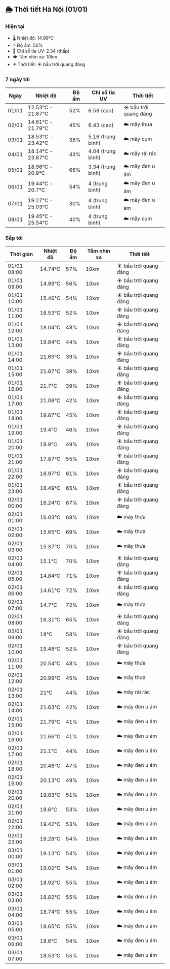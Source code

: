 ## 🌦️ Thời tiết Hà Nội (01/01)

### Hiện tại

- 🌡️ Nhiệt độ: 14.99℃
- 💦 Độ ẩm: 56%
- 🌟 Chỉ số tia UV: 2.34 (thấp)
- 👁️ Tầm nhìn xa: 10km
- ☂️ Thời tiết: ☀️ bầu trời quang đãng

### 7 ngày tới

| Ngày | Nhiệt độ | Độ ẩm | Chỉ số tia UV | Thời tiết |
| --- | --- | --- | --- | --- |
| 01/01 | 12.53℃ - 21.87℃ | 52% | 6.58 (cao) | ☀️ bầu trời quang đãng |
| 02/01 | 14.61℃ - 21.79℃ | 45% | 6.43 (cao) | ☁️ mây thưa |
| 03/01 | 18.53℃ - 23.42℃ | 38% | 5.16 (trung bình) | ☁️ mây cụm |
| 04/01 | 18.14℃ - 23.87℃ | 43% | 4.04 (trung bình) | ☁️ mây rải rác |
| 05/01 | 18.96℃ - 20.9℃ | 66% | 3.34 (trung bình) | ☁️ mây đen u ám |
| 06/01 | 19.44℃ - 20.7℃ | 54% | 4 (trung bình) | ☁️ mây đen u ám |
| 07/01 | 19.27℃ - 25.03℃ | 30% | 4 (trung bình) | ☁️ mây đen u ám |
| 08/01 | 19.45℃ - 25.54℃ | 40% | 4 (trung bình) | ☁️ mây cụm |

### Sắp tới

| Thời gian | Nhiệt độ | Độ ẩm | Tầm nhìn xa | Thời tiết |
| --- | --- | --- | --- | --- |
| 01/01 08:00 | 14.74℃ | 57% | 10km | ☀️ bầu trời quang đãng |
| 01/01 09:00 | 14.99℃ | 56% | 10km | ☀️ bầu trời quang đãng |
| 01/01 10:00 | 15.46℃ | 54% | 10km | ☀️ bầu trời quang đãng |
| 01/01 11:00 | 16.53℃ | 52% | 10km | ☀️ bầu trời quang đãng |
| 01/01 12:00 | 18.04℃ | 48% | 10km | ☀️ bầu trời quang đãng |
| 01/01 13:00 | 19.84℃ | 44% | 10km | ☀️ bầu trời quang đãng |
| 01/01 14:00 | 21.69℃ | 39% | 10km | ☀️ bầu trời quang đãng |
| 01/01 15:00 | 21.87℃ | 39% | 10km | ☀️ bầu trời quang đãng |
| 01/01 16:00 | 21.7℃ | 39% | 10km | ☀️ bầu trời quang đãng |
| 01/01 17:00 | 21.08℃ | 42% | 10km | ☀️ bầu trời quang đãng |
| 01/01 18:00 | 19.87℃ | 45% | 10km | ☀️ bầu trời quang đãng |
| 01/01 19:00 | 19.4℃ | 46% | 10km | ☀️ bầu trời quang đãng |
| 01/01 20:00 | 18.8℃ | 49% | 10km | ☀️ bầu trời quang đãng |
| 01/01 21:00 | 17.87℃ | 55% | 10km | ☀️ bầu trời quang đãng |
| 01/01 22:00 | 16.97℃ | 61% | 10km | ☀️ bầu trời quang đãng |
| 01/01 23:00 | 16.49℃ | 65% | 10km | ☀️ bầu trời quang đãng |
| 02/01 00:00 | 16.24℃ | 67% | 10km | ☀️ bầu trời quang đãng |
| 02/01 01:00 | 16.03℃ | 68% | 10km | ☁️ mây thưa |
| 02/01 02:00 | 15.65℃ | 69% | 10km | ☁️ mây thưa |
| 02/01 03:00 | 15.37℃ | 70% | 10km | ☁️ mây thưa |
| 02/01 04:00 | 15.1℃ | 70% | 10km | ☀️ bầu trời quang đãng |
| 02/01 05:00 | 14.84℃ | 71% | 10km | ☀️ bầu trời quang đãng |
| 02/01 06:00 | 14.61℃ | 72% | 10km | ☀️ bầu trời quang đãng |
| 02/01 07:00 | 14.7℃ | 72% | 10km | ☁️ mây thưa |
| 02/01 08:00 | 16.31℃ | 65% | 10km | ☀️ bầu trời quang đãng |
| 02/01 09:00 | 18℃ | 58% | 10km | ☀️ bầu trời quang đãng |
| 02/01 10:00 | 19.48℃ | 52% | 10km | ☀️ bầu trời quang đãng |
| 02/01 11:00 | 20.54℃ | 48% | 10km | ☁️ mây thưa |
| 02/01 12:00 | 20.99℃ | 45% | 10km | ☁️ mây thưa |
| 02/01 13:00 | 21℃ | 44% | 10km | ☁️ mây rải rác |
| 02/01 14:00 | 21.63℃ | 42% | 10km | ☁️ mây đen u ám |
| 02/01 15:00 | 21.79℃ | 41% | 10km | ☁️ mây đen u ám |
| 02/01 16:00 | 21.66℃ | 41% | 10km | ☁️ mây đen u ám |
| 02/01 17:00 | 21.1℃ | 44% | 10km | ☁️ mây đen u ám |
| 02/01 18:00 | 20.48℃ | 47% | 10km | ☁️ mây đen u ám |
| 02/01 19:00 | 20.13℃ | 49% | 10km | ☁️ mây đen u ám |
| 02/01 20:00 | 19.83℃ | 51% | 10km | ☁️ mây đen u ám |
| 02/01 21:00 | 19.6℃ | 53% | 10km | ☁️ mây đen u ám |
| 02/01 22:00 | 19.42℃ | 53% | 10km | ☁️ mây đen u ám |
| 02/01 23:00 | 19.28℃ | 54% | 10km | ☁️ mây đen u ám |
| 03/01 00:00 | 19.13℃ | 54% | 10km | ☁️ mây đen u ám |
| 03/01 01:00 | 19.02℃ | 54% | 10km | ☁️ mây đen u ám |
| 03/01 02:00 | 18.92℃ | 55% | 10km | ☁️ mây đen u ám |
| 03/01 03:00 | 18.82℃ | 55% | 10km | ☁️ mây đen u ám |
| 03/01 04:00 | 18.74℃ | 55% | 10km | ☁️ mây đen u ám |
| 03/01 05:00 | 18.65℃ | 55% | 10km | ☁️ mây đen u ám |
| 03/01 06:00 | 18.6℃ | 54% | 10km | ☁️ mây đen u ám |
| 03/01 07:00 | 18.53℃ | 55% | 10km | ☁️ mây đen u ám |
